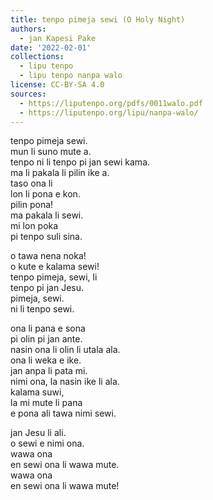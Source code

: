 ```yaml
---
title: tenpo pimeja sewi (O Holy Night)
authors:
  - jan Kapesi Pake
date: '2022-02-01'
collections:
  - lipu tenpo
  - lipu tenpo nanpa walo
license: CC-BY-SA 4.0
sources:
  - https://liputenpo.org/pdfs/0011walo.pdf
  - https://liputenpo.org/lipu/nanpa-walo/
---
```


tenpo pimeja sewi.  
mun li suno mute a.  
tenpo ni li tenpo pi jan sewi kama.  
ma li pakala li pilin ike a.  
taso ona li  
lon li pona e kon.  
pilin pona!  
ma pakala li sewi.  
mi lon poka  
pi tenpo suli sina.

o tawa nena noka!  
o kute e kalama sewi!  
tenpo pimeja, sewi, li  
tenpo pi jan Jesu.  
pimeja, sewi.  
ni li tenpo sewi.

ona li pana e sona  
pi olin pi jan ante.  
nasin ona li olin li utala ala.  
ona li weka e ike.  
jan anpa li pata mi.  
nimi ona, la nasin ike li ala.  
kalama suwi,  
la mi mute li pana  
e pona ali tawa nimi sewi.

jan Jesu li ali.  
o sewi e nimi ona.  
wawa ona  
en sewi ona li wawa mute.  
wawa ona  
en sewi ona li wawa mute!